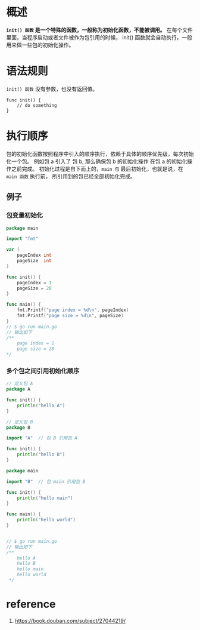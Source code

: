 # 概述
**`init() 函数` 是一个特殊的函数，一般称为初始化函数，不能被调用。** 在每个文件里面，当程序启动或者文件被作为包引用的时候，
init() 函数就会自动执行，一般用来做一些包的初始化操作。

# 语法规则
`init() 函数` 没有参数，也没有返回值。
```shell
func init() {
    // do something
}
```

# 执行顺序
包的初始化函数按照程序中引入的顺序执行，依赖于具体的顺序优先级，每次初始化一个包。
例如包 a 引入了 包 b, 那么确保包 b 的初始化操作 在包 a 的初始化操作之前完成。
初始化过程是自下而上的，`main 包` 最后初始化，也就是说，在 `main 函数` 执行前，
所引用到的包已经全部初始化完成。

## 例子

### 包变量初始化
```go
package main

import "fmt"

var (
	pageIndex int
	pageSize  int
)

func init() {
	pageIndex = 1
	pageSize = 20
}

func main() {
	fmt.Printf("page index = %d\n", pageIndex)
	fmt.Printf("page size = %d\n", pageSize)
}
// $ go run main.go
// 输出如下 
/**
    page index = 1
    page size = 20
*/
```

### 多个包之间引用初始化顺序

```go
// 定义包 A
package A

func init() {
	println("hello A")
}
```

```go
// 定义包 B
package B

import "A"  // 包 B 引用包 A

func init() {
	println("hello B")
}
```

```go
package main

import "B"  // 包 main 引用包 B

func init() {
	println("hello main")
}

func main() {
	println("hello world")
}


// $ go run main.go
// 输出如下 
/**
    hello A
    hello B
    hello main
    hello world
 */
```

# reference
1. https://book.douban.com/subject/27044219/